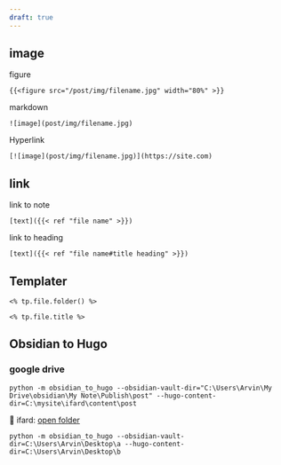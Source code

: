 ```yaml
---
draft: true
---
```

## image
figure
```
{{<figure src="/post/img/filename.jpg" width="80%" >}}
```

markdown
```
![image](post/img/filename.jpg)
```

Hyperlink
```
[![image](post/img/filename.jpg)](https://site.com)
```
## link
link to note
```
[text]({{< ref "file name" >}})
```

link to heading
```
[text]({{< ref "file name#title heading" >}})
```

## Templater

```
<% tp.file.folder() %>
```

```
<% tp.file.title %>
```

## Obsidian to Hugo

### google drive
```
python -m obsidian_to_hugo --obsidian-vault-dir="C:\Users\Arvin\My Drive\obsidian\My Note\Publish\post" --hugo-content-dir=C:\mysite\ifard\content\post
```

📁 ifard:  [open folder](file:\\\C:\mysite\ifard\content\post)


```
python -m obsidian_to_hugo --obsidian-vault-dir=C:\Users\Arvin\Desktop\a --hugo-content-dir=C:\Users\Arvin\Desktop\b
```
